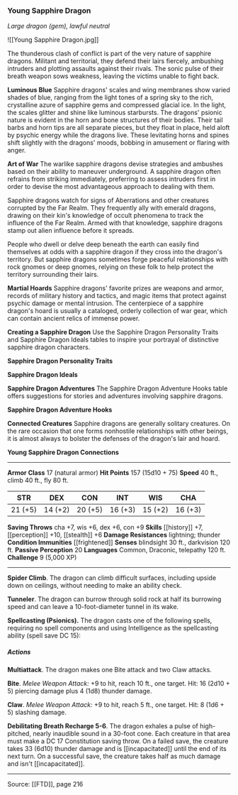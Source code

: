 ### Young Sapphire Dragon
_Large dragon (gem), lawful neutral_

![[Young Sapphire Dragon.jpg]]

The thunderous clash of conflict is part of the very nature of sapphire dragons. Militant and territorial, they defend their lairs fiercely, ambushing intruders and plotting assaults against their rivals. The sonic pulse of their breath weapon sows weakness, leaving the victims unable to fight back.


**Luminous Blue** Sapphire dragons' scales and wing membranes show varied shades of blue, ranging from the light tones of a spring sky to the rich, crystalline azure of sapphire gems and compressed glacial ice. In the light, the scales glitter and shine like luminous starbursts. The dragons' psionic nature is evident in the horn and bone structures of their bodies. Their tail barbs and horn tips are all separate pieces, but they float in place, held aloft by psychic energy while the dragons live. These levitating horns and spines shift slightly with the dragons' moods, bobbing in amusement or flaring with anger.


**Art of War** The warlike sapphire dragons devise strategies and ambushes based on their ability to maneuver underground. A sapphire dragon often refrains from striking immediately, preferring to assess intruders first in order to devise the most advantageous approach to dealing with them.

Sapphire dragons watch for signs of Aberrations and other creatures corrupted by the Far Realm. They frequently ally with emerald dragons, drawing on their kin's knowledge of occult phenomena to track the influence of the Far Realm. Armed with that knowledge, sapphire dragons stamp out alien influence before it spreads.

People who dwell or delve deep beneath the earth can easily find themselves at odds with a sapphire dragon if they cross into the dragon's territory. But sapphire dragons sometimes forge peaceful relationships with rock gnomes or deep gnomes, relying on these folk to help protect the territory surrounding their lairs.


**Martial Hoards** Sapphire dragons' favorite prizes are weapons and armor, records of military history and tactics, and magic items that protect against psychic damage or mental intrusion. The centerpiece of a sapphire dragon's hoard is usually a cataloged, orderly collection of war gear, which can contain ancient relics of immense power.


**Creating a Sapphire Dragon** Use the Sapphire Dragon Personality Traits and Sapphire Dragon Ideals tables to inspire your portrayal of distinctive sapphire dragon characters.

**Sapphire Dragon Personality Traits** 


**Sapphire Dragon Ideals** 



**Sapphire Dragon Adventures** The Sapphire Dragon Adventure Hooks table offers suggestions for stories and adventures involving sapphire dragons.

**Sapphire Dragon Adventure Hooks** 


**Connected Creatures** Sapphire dragons are generally solitary creatures. On the rare occasion that one forms nonhostile relationships with other beings, it is almost always to bolster the defenses of the dragon's lair and hoard.


**Young Sapphire Dragon Connections** 






---

**Armor Class** 17 (natural armor)
**Hit Points** 157 (15d10 + 75)
**Speed** 40 ft., climb 40 ft., fly 80 ft.

| STR     | DEX     | CON     | INT     | WIS     | CHA     |
|---------|---------|---------|---------|---------|---------|
| 21 (+5) | 14 (+2) | 20 (+5) | 16 (+3) | 15 (+2) | 16 (+3) |

**Saving Throws** cha +7, wis +6, dex +6, con +9
**Skills** [[history]] +7, [[perception]] +10, [[stealth]] +6
**Damage Resistances** lightning; thunder
**Condition Immunities** [[frightened]]
**Senses** blindsight 30 ft., darkvision 120 ft.
**Passive Perception** 20
**Languages** Common, Draconic, telepathy 120 ft.
**Challenge** 9 (5,000 XP)

---

**Spider Climb**. The dragon can climb difficult surfaces, including upside down on ceilings, without needing to make an ability check.

**Tunneler**. The dragon can burrow through solid rock at half its burrowing speed and can leave a 10-foot-diameter tunnel in its wake.

**Spellcasting (Psionics).** The dragon casts one of the following spells, requiring no spell components and using Intelligence as the spellcasting ability (spell save DC 15):

##### Actions
**Multiattack**. The dragon makes one Bite attack and two Claw attacks.

**Bite**. _Melee Weapon Attack:_ +9 to hit, reach 10 ft., one target. Hit: 16 (2d10 + 5) piercing damage plus 4 (1d8) thunder damage.

**Claw**. _Melee Weapon Attack:_ +9 to hit, reach 5 ft., one target. Hit: 8 (1d6 + 5) slashing damage.

**Debilitating Breath Recharge 5-6**. The dragon exhales a pulse of high-pitched, nearly inaudible sound in a 30-foot cone. Each creature in that area must make a DC 17 Constitution saving throw. On a failed save, the creature takes 33 (6d10) thunder damage and is [[incapacitated]] until the end of its next turn. On a successful save, the creature takes half as much damage and isn't [[incapacitated]].


---

Source: [[FTD]], page 216